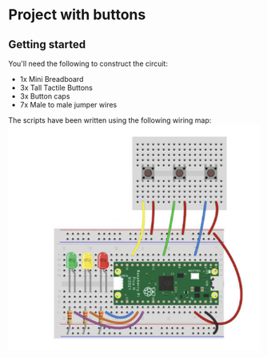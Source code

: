 # Project with buttons

## Getting started

You'll need the following to construct the circuit:

- 1x Mini Breadboard
- 3x Tall Tactile Buttons
- 3x Button caps
- 7x Male to male jumper wires

The scripts have been written using the following wiring map:
![LEDs wiring map](../screenshots/buttons_wiring_map.png)
